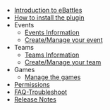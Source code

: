   * [Introduction to eBattles](Introduction.md)
  * [How to install the plugin](PluginInstallation.md)
  * Events
    * [Events Information](EventsInfo.md)
    * [Create/Manage your event](EventManage.md)
  * Teams
    * [Teams Information](TeamsInfo.md)
    * [Create/Manage your team](TeamManage.md)
  * Games
    * [Manage the games](GamesManage.md)
  * [Permissions](Permissions.md)
  * [FAQ-Troubleshoot](FAQ.md)
  * [Release Notes](ReleaseNotes.md)